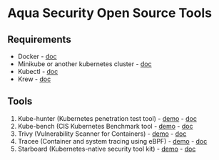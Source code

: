 # Aqua Security Open Source Tools

## Requirements

- Docker - [doc](https://docs.docker.com/get-started/)
- Minikube or another kubernetes cluster - [doc](https://minikube.sigs.k8s.io/docs/start/)
- Kubectl - [doc](https://kubernetes.io/es/docs/tasks/tools/install-kubectl/)
- Krew - [doc](https://krew.sigs.k8s.io/)

## Tools

1. Kube-hunter (Kubernetes penetration test tool) - [demo](https://github.com/glidercode/aquasecurity/blob/main/kube_hunter.md) - [doc](https://github.com/aquasecurity/kube-hunter)
2. Kube-bench (CIS Kubernetes Benchmark tool - [demo](https://github.com/glidercode/aquasecurity/blob/main/kube_bench.md) - [doc](https://github.com/aquasecurity/kube-bench)
3. Trivy (Vulnerability Scanner for Containers) - [demo](https://github.com/glidercode/aquasecurity/blob/main/trivy.md) - [doc](https://github.com/aquasecurity/trivy)
4. Tracee (Container and system tracing using eBPF) - [demo](https://github.com/glidercode/aquasecurity/blob/main/tracee.md) - [doc](https://github.com/aquasecurity/tracee)
5. Starboard (Kubernetes-native security tool kit) - [demo](https://github.com/glidercode/aquasecurity/blob/main/starboard.md) - [doc](https://github.com/aquasecurity/starboard)
